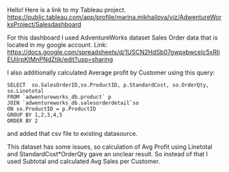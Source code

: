 Hello!
Here is a link to my Tableau project.
https://public.tableau.com/app/profile/marina.mikhailova/viz/AdwentureWorksProject/Salesdashboard

For this dashboard I used AdventureWorks dataset Sales Order data that is located in my google account.
Link: 
https://docs.google.com/spreadsheets/d/1USCN2HdSb07gwpxbwceIc5xRIiEUiIrpKtMnPNdZtIk/edit?usp=sharing


I also additionally calculated Average profit by Customer using this query:
```
SELECT  so.SalesOrderID,so.ProductID, p.StandardCost, so.OrderQty, so.Linetotal
FROM `adwentureworks_db.product` p
JOIN `adwentureworks_db.salesorderdetail`so
ON so.ProductID = p.ProductID
GROUP BY 1,2,3,4,5
ORDER BY 2
```
and added that csv file to existing datasource. 

This dataset has some issues, so calculation of Avg Profit using Linetotal and StandardCost*OrderQty gave an unclear result.
So instead of that I used Subtotal and calculated Avg Sales per Customer.
